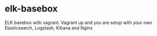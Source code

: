# elk-basebox
ELK basebox with vagrant. Vagrant up and you are setup with your own Elasticsearch, Logstash, Kibana and Nginx
